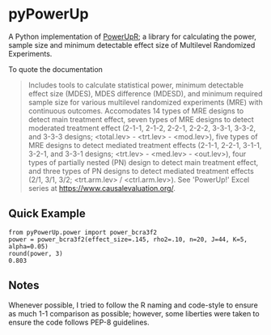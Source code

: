 # pyPowerUp
A Python implementation of [PowerUpR](https://cran.r-project.org/web/packages/PowerUpR/PowerUpR.pdf); a library for calculating the power, sample size and minimum detectable effect size of Multilevel Randomized Experiments.

To quote the documentation
> Includes tools to calculate statistical power, minimum detectable effect size (MDES), MDES difference (MDESD), and minimum required sample size for various multilevel randomized experiments (MRE) with continuous outcomes. Accomodates 14 types of MRE designs to detect main treatment effect, seven types of MRE designs to detect moderated treatment effect (2-1-1, 2-1-2, 2-2-1, 2-2-2, 3-3-1, 3-3-2, and 3-3-3 designs; <total.lev> - <trt.lev> - <mod.lev>), five types of MRE designs to detect mediated treatment effects (2-1-1, 2-2-1, 3-1-1, 3-2-1, and 3-3-1 designs; <trt.lev> - <med.lev> - <out.lev>), four types of partially nested (PN) design to detect main treatment effect, and three types of PN designs to detect mediated treatment effects (2/1, 3/1, 3/2; <trt.arm.lev> / <ctrl.arm.lev>). See 'PowerUp!' Excel series at <https://www.causalevaluation.org/>.

## Quick Example
``` 
from pyPowerUp.power import power_bcra3f2
power = power_bcra3f2(effect_size=.145, rho2=.10, n=20, J=44, K=5, alpha=0.05)
round(power, 3)
0.803
```

## Notes
Whenever possible, I tried to follow the R naming and code-style to ensure as much 1-1 comparison as possible; however, some liberties were taken to ensure the code follows PEP-8 guidelines. 
